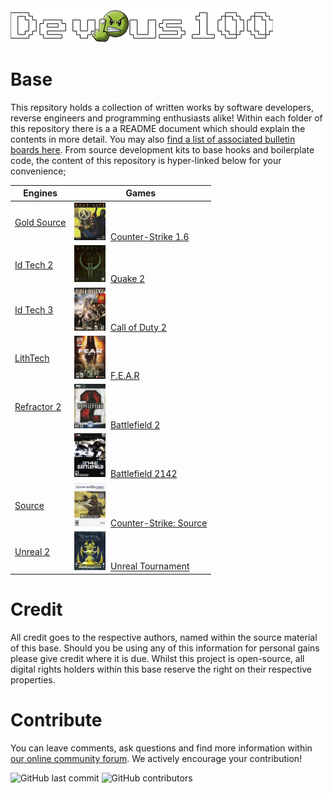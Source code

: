 <img src="/devious100.png" alt="Devious100.com" title="Devious100" width="420" height="55" />

# Base

This repsitory holds a collection of written works by software developers, reverse engineers and programming enthusiasts alike!
Within each folder of this repository there is a a README document which should explain the contents in more detail. You may also [find a list of associated bulletin boards here](https://devious100.com/forum/base). From source development kits to base hooks and boilerplate code, the content of this repository is hyper-linked below for your convenience;

| Engines | Games |
|---------|-------|
| [Gold Source](https://github.com/devious100/base/tree/master/engines/gold-source) | <img src="engines/gold-source/counter-strike.jpg" alt="Counter-Strike: 1.6" title="Counter-Strike: 1.6 Box Art" width="50" />&nbsp; [Counter-Strike 1.6](https://github.com/devious100/base/tree/master/engines/gold-source/counter-strike) |
| [Id Tech 2](https://github.com/devious100/base/tree/master/engines/id-tech-2) | <img src="engines/id-tech-2/quake-2.jpg" alt="Quake 2 Box Art" title="Quake 2" width="50" />&nbsp; [Quake 2](https://github.com/devious100/base/tree/master/engines/id-tech-2/quake-2) |
| [Id Tech 3](https://github.com/devious100/base/tree/master/engines/id-tech-3) | <img src="engines/id-tech-3/call-of-duty-2.jpg" alt="Call of Duty 2" title="Call of Duty 2 Box Art" width="50" />&nbsp; [Call of Duty 2](https://github.com/devious100/base/tree/master/engines/id-tech-3/call-of-duty-2) |
| [LithTech](https://github.com/devious100/base/tree/master/engines/lithtech) | <img src="engines/lithtech/f-e-a-r.jpg" alt="F.E.A.R" title="F.E.A.R Box Art" width="50" />&nbsp; [F.E.A.R](https://github.com/devious100/base/tree/master/engines/lithtech/f-e-a-r) |
| [Refractor 2](https://github.com/devious100/base/tree/master/engines/refractor-2) | <img src="engines/refractor-2/battlefield-2.jpg" alt="Battlefield 2" title="Battlefield 2 Box Art" width="50" />&nbsp; [Battlefield 2](https://github.com/devious100/base/tree/master/engines/refractor-2/battlefield-2) |
|  | <img src="engines/refractor-2/battlefield-2142.jpg" alt="Battlefield 2142" title="Battlefield 2142 Box Art" width="50" />&nbsp; [Battlefield 2142](https://github.com/devious100/base/tree/master/engines/refractor-2/battlefield-2142) |
| [Source](https://github.com/devious100/base/tree/master/engines/source) | <img src="engines/source/counter-strike-source.jpg" alt="Counter-Strike: Source" title="Counter-Strike: Source Box Art" width="50" />&nbsp; [Counter-Strike: Source](https://github.com/devious100/base/tree/master/engines/source/counter-strike-source) |
| [Unreal 2](https://github.com/devious100/base/tree/master/engines/unreal-2) | <img src="engines/unreal-2/unreal-tournament.jpg" alt="Unreal Tournament" title="Unreal Tournament Box Art" width="50" />&nbsp; [Unreal Tournament](https://github.com/devious100/base/tree/master/engines/unreal-2/unreal-tournament) |

# Credit

All credit goes to the respective authors, named within the source material of this base. Should you be using any of this information for personal gains please give credit where it is due. Whilst this project is open-source, all digital rights holders within this base reserve the right on their respective properties.

# Contribute
You can leave comments, ask questions and find more information within [our online community forum](https://devious100.com). We actively encourage your contribution!

![GitHub last commit](https://img.shields.io/github/last-commit/devious100/base?style=flat-square) ![GitHub contributors](https://img.shields.io/github/contributors/devious100/base?style=flat-square)
